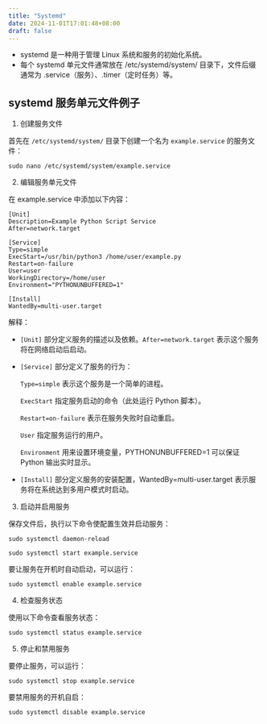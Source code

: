 ```yaml
---
title: "Systemd"
date: 2024-11-01T17:01:48+08:00
draft: false
---
```




- systemd 是一种用于管理 Linux 系统和服务的初始化系统。
- 每个 systemd 单元文件通常放在 /etc/systemd/system/ 目录下，文件后缀通常为 .service（服务）、.timer（定时任务）等。

## systemd 服务单元文件例子
1. 创建服务文件

首先在 `/etc/systemd/system/` 目录下创建一个名为 `example.service` 的服务文件：



`sudo nano /etc/systemd/system/example.service`

2. 编辑服务单元文件

在 example.service 中添加以下内容：


```
[Unit]
Description=Example Python Script Service
After=network.target

[Service]
Type=simple
ExecStart=/usr/bin/python3 /home/user/example.py
Restart=on-failure
User=user
WorkingDirectory=/home/user
Environment="PYTHONUNBUFFERED=1"

[Install]
WantedBy=multi-user.target
```

解释：


- `[Unit]` 部分定义服务的描述以及依赖。`After=network.target` 表示这个服务将在网络启动后启动。
- `[Service]` 部分定义了服务的行为：

    `Type=simple` 表示这个服务是一个简单的进程。

    `ExecStart` 指定服务启动的命令（此处运行 Python 脚本）。

    `Restart=on-failure` 表示在服务失败时自动重启。

    `User` 指定服务运行的用户。

    `Environment` 用来设置环境变量，PYTHONUNBUFFERED=1 可以保证 Python 输出实时显示。

- `[Install]` 部分定义服务的安装配置，WantedBy=multi-user.target 表示服务将在系统达到多用户模式时启动。


3. 启动并启用服务

保存文件后，执行以下命令使配置生效并启动服务：


`sudo systemctl daemon-reload`

`sudo systemctl start example.service`

要让服务在开机时自动启动，可以运行：



`sudo systemctl enable example.service`

4. 检查服务状态

使用以下命令查看服务状态：



`sudo systemctl status example.service`

5. 停止和禁用服务

要停止服务，可以运行：



`sudo systemctl stop example.service`

要禁用服务的开机自启：



`sudo systemctl disable example.service`

